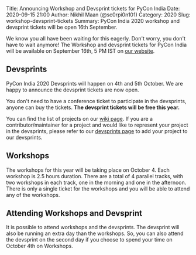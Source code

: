 Title: Announcing Workshop and Devsprint tickets for PyCon India
Date: 2020-09-15 21:00
Author: Nikhil Maan (@sc0rpi0n101)
Category: 2020
Slug: workshop-devsprint-tickets
Summary: PyCon India 2020 workshop and devsprint tickets will be open 16th September.


We know you all have been waiting for this eagerly. Don't worry, you don't have to wait anymore! The Workshop and devsprint tickets for PyCon India will be available on September 16th, 5 PM IST on [our website](https://in.pycon.org/2020/#ticket).

## Devsprints

PyCon India 2020 Devsprints will happen on 4th and 5th October. We are happy to announce the devsprint tickets are now open. 

You don't need to have a conference ticket to participate in the devsprints, anyone can buy the tickets. **The devsprint tickets will be free this year.**

You can find the list of projects on our [wiki page](https://github.com/pythonindia/inpycon2020/wiki/List-of-PyCon-India-2020-Projects). If you are a contributor/maintainer for a project and would like to represent your project in the devsprints, please refer to our [devsprints page](https://github.com/pythonindia/inpycon2020/wiki/PyCon-India-2020-Devsprint) to add your project to our devsprints.

## Workshops

The workshops for this year will be taking place on October 4. Each workshop is 2.5 hours duration. There are a total of 4 parallel tracks, with two workshops in each track, one in the morning and one in the afternoon. There is only a single ticket for the workshops and you will be able to attend any of the workshops. 

## Attending Workshops and Devsprint

It is possible to attend workshops and the devsprints. The devsprint will also be running an extra day than the workshops. So, you can also attend the devsprint on the second day if you choose to spend your time on October 4th on Workshops. 
